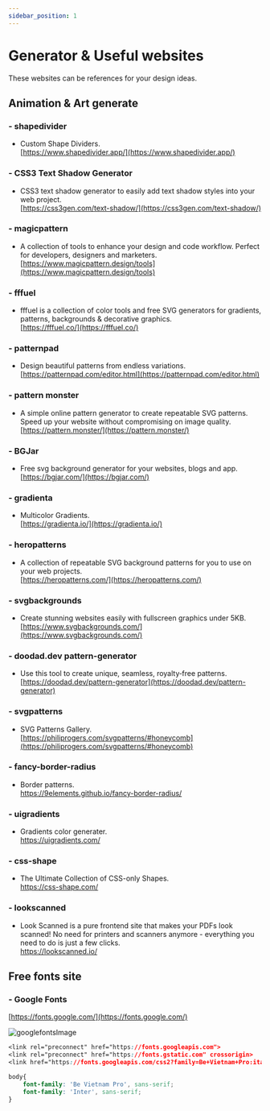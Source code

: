```yaml
---
sidebar_position: 1
---
```


# Generator & Useful websites
These websites can be references for your design ideas.  

## Animation & Art generate
### - shapedivider
- Custom Shape Dividers.      
[https://www.shapedivider.app/](https://www.shapedivider.app/)

### - CSS3 Text Shadow Generator
- CSS3 text shadow generator to easily add text shadow styles into your web project.       
[https://css3gen.com/text-shadow/](https://css3gen.com/text-shadow/)

### - magicpattern
- A collection of tools to enhance your design and code workflow. Perfect for developers, designers and marketers.        
[https://www.magicpattern.design/tools](https://www.magicpattern.design/tools)

### - fffuel
- fffuel is a collection of color tools and free SVG generators for gradients, patterns, backgrounds & decorative graphics.          
[https://fffuel.co/](https://fffuel.co/)

### - patternpad
- Design beautiful patterns from endless variations.          
[https://patternpad.com/editor.html](https://patternpad.com/editor.html)

### - pattern monster
- A simple online pattern generator to create repeatable SVG patterns. Speed up your website without compromising on image quality.        
[https://pattern.monster/](https://pattern.monster/)  

### - BGJar
- Free svg background generator for your websites, blogs and app.         
[https://bgjar.com/](https://bgjar.com/)  

### - gradienta
- Multicolor Gradients.          
[https://gradienta.io/](https://gradienta.io/)  

### - heropatterns
- A collection of repeatable SVG background patterns for you to use on your web projects.            
[https://heropatterns.com/](https://heropatterns.com/)  

### - svgbackgrounds
- Create stunning websites easily with fullscreen graphics under 5KB.          
[https://www.svgbackgrounds.com/](https://www.svgbackgrounds.com/)  

### - doodad.dev pattern-generator
- Use this tool to create unique, seamless, royalty‑free patterns.            
[https://doodad.dev/pattern-generator](https://doodad.dev/pattern-generator)  

### - svgpatterns
- SVG Patterns Gallery.              
[https://philiprogers.com/svgpatterns/#honeycomb](https://philiprogers.com/svgpatterns/#honeycomb)  

### - fancy-border-radius  
- Border patterns.                
https://9elements.github.io/fancy-border-radius/    

### - uigradients    
- Gradients color generater.                  
https://uigradients.com/  

### - css-shape      
- The Ultimate Collection of CSS-only Shapes.                    
https://css-shape.com/  

### - lookscanned        
- Look Scanned is a pure frontend site that makes your PDFs look scanned! No need for printers and scanners anymore - everything you need to do is just a few clicks.                     
https://lookscanned.io/  


## Free fonts site
### - Google Fonts 
[https://fonts.google.com/](https://fonts.google.com/)

![googlefontsImage](../../../public/img/behance.jpg)

```css title="Demo of import fonts to website"
<link rel="preconnect" href="https://fonts.googleapis.com">
<link rel="preconnect" href="https://fonts.gstatic.com" crossorigin>
<link href="https://fonts.googleapis.com/css2?family=Be+Vietnam+Pro:ital,wght@1,300&family=Inter&display=swap" rel="stylesheet">

body{
    font-family: 'Be Vietnam Pro', sans-serif;
    font-family: 'Inter', sans-serif;
}
```